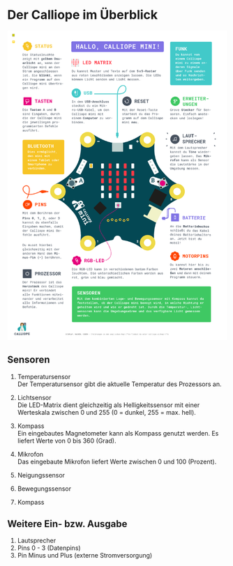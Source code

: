 # Der Calliope im Überblick

![Übersicht über die Funktionen des Calliope](./pdf/calliopemini_poster_hardware_mqh.png)

## Sensoren

1. Temperatursensor  
   Der Temperatursensor gibt die aktuelle Temperatur des Prozessors an.  

2. Lichtsensor  
   Die LED-Matrix dient gleichzeitig als Helligkeitssensor mit einer Werteskala zwischen 0 und 255 (0 = dunkel, 255 = max. hell).  

3. Kompass  
   Ein eingebautes Magnetometer kann als Kompass genutzt werden. Es liefert Werte von 0 bis 360 (Grad). 

4. Mikrofon  
   Das eingebaute Mikrofon liefert Werte zwischen 0 und 100 (Prozent).  

5. Neigungssensor

6. Bewegungssensor

7. Kompass

## Weitere Ein- bzw. Ausgabe  
1. Lautsprecher  
2. Pins 0 - 3 (Datenpins)  
3. Pin Minus und Plus (externe Stromversorgung)  
